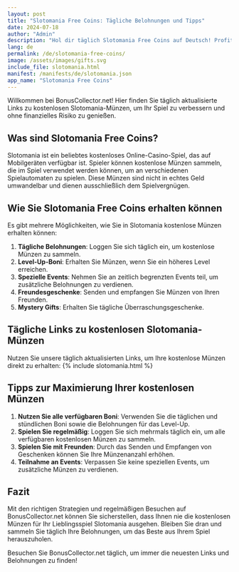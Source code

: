 ```yaml
---
layout: post
title: "Slotomania Free Coins: Tägliche Belohnungen und Tipps"
date: 2024-07-18
author: "Admin"
description: "Hol dir täglich Slotomania Free Coins auf Deutsch! Profitiere von kostenlosen Münzen für Slotomania und starte dein Abenteuer mit extra Gewinnchancen."
lang: de
permalink: /de/slotomania-free-coins/
image: /assets/images/gifts.svg
include_file: slotomania.html
manifest: /manifests/de/slotomania.json
app_name: "Slotomania Free Coins"
---
```


Willkommen bei BonusCollector.net! Hier finden Sie täglich aktualisierte Links zu kostenlosen Slotomania-Münzen, um Ihr Spiel zu verbessern und ohne finanzielles Risiko zu genießen.

## Was sind Slotomania Free Coins?

Slotomania ist ein beliebtes kostenloses Online-Casino-Spiel, das auf Mobilgeräten verfügbar ist. Spieler können kostenlose Münzen sammeln, die im Spiel verwendet werden können, um an verschiedenen Spielautomaten zu spielen. Diese Münzen sind nicht in echtes Geld umwandelbar und dienen ausschließlich dem Spielvergnügen.

## Wie Sie Slotomania Free Coins erhalten können

Es gibt mehrere Möglichkeiten, wie Sie in Slotomania kostenlose Münzen erhalten können:

1. **Tägliche Belohnungen**: Loggen Sie sich täglich ein, um kostenlose Münzen zu sammeln.
2. **Level-Up-Boni**: Erhalten Sie Münzen, wenn Sie ein höheres Level erreichen.
3. **Spezielle Events**: Nehmen Sie an zeitlich begrenzten Events teil, um zusätzliche Belohnungen zu verdienen.
4. **Freundesgeschenke**: Senden und empfangen Sie Münzen von Ihren Freunden.
5. **Mystery Gifts**: Erhalten Sie tägliche Überraschungsgeschenke.

## Tägliche Links zu kostenlosen Slotomania-Münzen

Nutzen Sie unsere täglich aktualisierten Links, um Ihre kostenlose Münzen direkt zu erhalten:
{% include slotomania.html %}

## Tipps zur Maximierung Ihrer kostenlosen Münzen

1. **Nutzen Sie alle verfügbaren Boni**: Verwenden Sie die täglichen und stündlichen Boni sowie die Belohnungen für das Level-Up.
2. **Spielen Sie regelmäßig**: Loggen Sie sich mehrmals täglich ein, um alle verfügbaren kostenlosen Münzen zu sammeln.
3. **Spielen Sie mit Freunden**: Durch das Senden und Empfangen von Geschenken können Sie Ihre Münzenanzahl erhöhen.
4. **Teilnahme an Events**: Verpassen Sie keine speziellen Events, um zusätzliche Münzen zu verdienen.

## Fazit

Mit den richtigen Strategien und regelmäßigen Besuchen auf BonusCollector.net können Sie sicherstellen, dass Ihnen nie die kostenlosen Münzen für Ihr Lieblingsspiel Slotomania ausgehen. Bleiben Sie dran und sammeln Sie täglich Ihre Belohnungen, um das Beste aus Ihrem Spiel herauszuholen.

Besuchen Sie BonusCollector.net täglich, um immer die neuesten Links und Belohnungen zu finden!